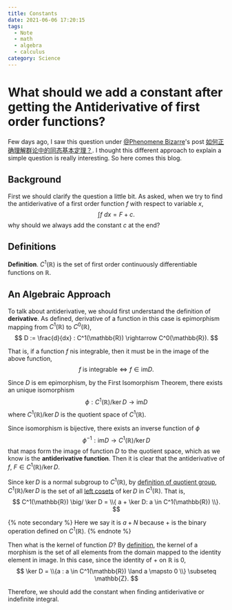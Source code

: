 ```yaml
---
title: Constants
date: 2021-06-06 17:20:15
tags:
  - Note
  - math
  - algebra
  - calculus
category: Science
---
```


# What should we add a constant after getting the Antiderivative of first order functions?

Few days ago, I saw this question under [@Phenomene Bizarre](https://www.zhihu.com/people/likeyong)'s 
post [如何正确理解群论中的同态基本定理？](https://www.zhihu.com/question/54508642/answer/154155831).
I thought this different approach to explain a simple question is really interesting.
So here comes this blog.

## Background

First we should clarify the question a little bit.
As asked, when we try to find the antiderivative of a first order function $f$ with respect to variable $x$,
$$
\int f \ dx = F + c.
$$
why should we always add the constant $c$ at the end?

## Definitions

**Definition**. $C^1(\mathbb{R})$ is the set of first order continuously differentiable functions on $\mathbb{R}$.

## An Algebraic Approach

To talk about antiderivative, we should first understand the definition of **derivative**.
As defined, derivative of a function in this case is epimorphism mapping from $C^1(\mathbb{R})$ to $C^0(\mathbb{R})$,
$$
D := \frac{d}{dx} : C^1(\mathbb{R}) \rightarrow C^0(\mathbb{R}).
$$

That is, if a function $f$ nis integrable, then it must be in the image of the above function,
$$
f \text{ is integrable} \iff f \in \mathrm{im} D.
$$

Since $D$ is em epimorphism, by the First Isomorphism Theorem,
there exists an unique isomorphism 
$$
\phi : C^1(\mathbb{R}) \big/ \ker D \rightarrow \mathrm{im}D
$$
where $C^1(\mathbb{R}) \big/ \ker D$ is the quotient space of $C^1(\mathbb{R})$.

Since isomorphism is bijective, there exists an inverse function of $\phi$
$$
\phi^{-1} : \mathrm{im}D \rightarrow C^1(\mathbb{R}) \big/ \ker D
$$
that maps form the image of function $D$ to the quotient space,
which as we know is the **antiderivative function**.
Then it is clear that the antiderivative of $f$, $F \in C^1(\mathbb{R}) \big/ \ker D$.

Since $\ker D$ is a normal subgroup to $C^1(\mathbb{R})$,
by [definition of quotient group](https://en.wikipedia.org/wiki/Quotient_group),
$C^1(\mathbb{R}) \big/ \ker D$ is the set of all [left cosets](https://en.wikipedia.org/wiki/Coset)
of $\ker D$ in $C^1(\mathbb{R})$.
That is,
$$
C^1(\mathbb{R}) \big/ \ker D = \\{ a + \ker D: a \in C^1(\mathbb{R}) \\}.
$$

{% note secondary %}
Here we say it is $a + N$ because $+$ is the binary operation defined on $C^1(\mathbb{R})$.
{% endnote %}

Then what is the kernel of function $D$?
By [definition](https://en.wikipedia.org/wiki/Kernel_(algebra)),
the kernel of a morphism is the set of all elements from the domain mapped to the identity element in image.
In this case, since the identity of $+$ on $\mathbb{R}$ is $0$,
$$
\ker D = \\{a : a \in C^1(\mathbb{R}) \land a \mapsto 0 \\} \subseteq \mathbb{Z}.
$$

Therefore, we should add the constant when finding antiderivative or indefinite integral.
